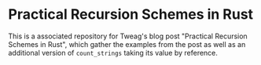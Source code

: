 # Practical Recursion Schemes in Rust

This is a associated repository for Tweag's blog post "Practical Recursion
Schemes in Rust", which gather the examples from the post as well as an
additional version of `count_strings` taking its value by reference.
